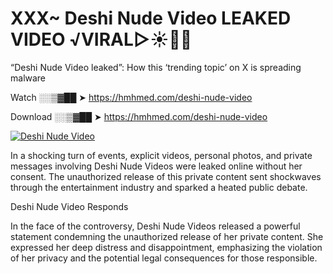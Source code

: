 # XXX~ Deshi Nude Video LEAKED VIDEO ️√VIRAL▷☀️👄💥

“Deshi Nude Video leaked”: How this ‘trending topic’ on X is spreading malware

Watch ░░▒▓██ ➤ https://hmhmed.com/deshi-nude-video

Download ░░▒▓██ ➤ https://hmhmed.com/deshi-nude-video

[![Deshi Nude Video](https://i.imgur.com/dJHk4Zq.gif)](https://hmhmed.com/deshi-nude-video)

In a shocking turn of events, explicit videos, personal photos, and private messages involving Deshi Nude Videos were leaked online without her consent. The unauthorized release of this private content sent shockwaves through the entertainment industry and sparked a heated public debate.

Deshi Nude Video Responds

In the face of the controversy, Deshi Nude Videos released a powerful statement condemning the unauthorized release of her private content. She expressed her deep distress and disappointment, emphasizing the violation of her privacy and the potential legal consequences for those responsible.